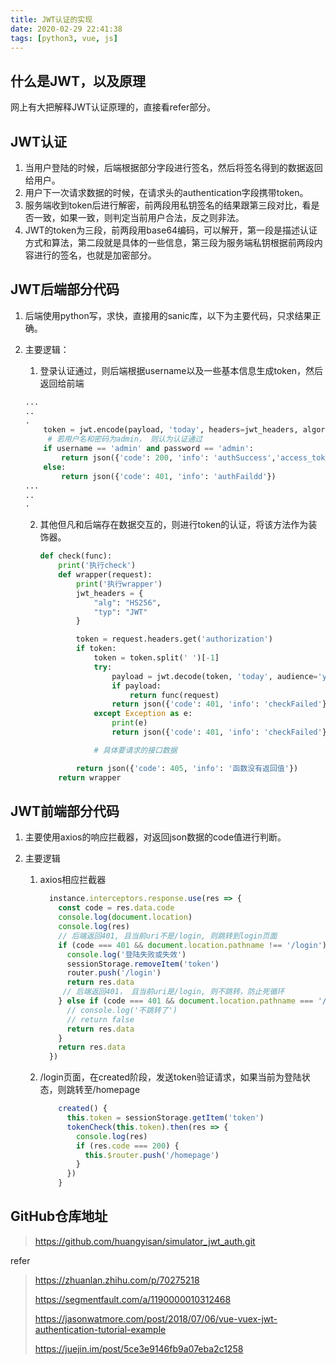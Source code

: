 ```yaml
---
title: JWT认证的实现
date: 2020-02-29 22:41:38
tags: [python3, vue, js]
---
```


## 什么是JWT，以及原理

网上有大把解释JWT认证原理的，直接看refer部分。



## JWT认证

1. 当用户登陆的时候，后端根据部分字段进行签名，然后将签名得到的数据返回给用户。
2. 用户下一次请求数据的时候，在请求头的authentication字段携带token。
3. 服务端收到token后进行解密，前两段用私钥签名的结果跟第三段对比，看是否一致，如果一致，则判定当前用户合法，反之则非法。
4. JWT的token为三段，前两段用base64编码，可以解开，第一段是描述认证方式和算法，第二段就是具体的一些信息，第三段为服务端私钥根据前两段内容进行的签名，也就是加密部分。



## JWT后端部分代码

1. 后端使用python写，求快，直接用的sanic库，以下为主要代码，只求结果正确。

2. 主要逻辑：

   1. 登录认证通过，则后端根据username以及一些基本信息生成token，然后返回给前端

      

   ```python
   ...
   ..
   .
       token = jwt.encode(payload, 'today', headers=jwt_headers, algorithm='HS256').decode()
   		# 若用户名和密码为admin， 则认为认证通过
       if username == 'admin' and password == 'admin':
           return json({'code': 200, 'info': 'authSuccess','access_token': token, 'account_id': username})
       else:
           return json({'code': 401, 'info': 'authFaildd'})
   ...
   ..
   .
   ```

   2. 其他但凡和后端存在数据交互的，则进行token的认证，将该方法作为装饰器。

      

      ```python
      def check(func):
          print('执行check')
          def wrapper(request):
              print('执行wrapper')
              jwt_headers = {
                  "alg": "HS256",
                  "typ": "JWT"
              }
      
              token = request.headers.get('authorization')
              if token:
                  token = token.split(' ')[-1]
                  try:
                      payload = jwt.decode(token, 'today', audience='yisan.com', headers=jwt_headers, algorithms=['HS256'])
                      if payload:
                          return func(request)
                      return json({'code': 401, 'info': 'checkFailed'})
                  except Exception as e:
                      print(e)
                      return json({'code': 401, 'info': 'checkFailed'})
      
                  # 具体要请求的接口数据
      
              return json({'code': 405, 'info': '函数没有返回值'})
          return wrapper
      ```



## JWT前端部分代码

1. 主要使用axios的响应拦截器，对返回json数据的code值进行判断。

2. 主要逻辑

   1. axios相应拦截器

      ```javascript
        instance.interceptors.response.use(res => {
          const code = res.data.code
          console.log(document.location)
          console.log(res)
          // 后端返回401, 且当前uri不是/login, 则跳转到login页面
          if (code === 401 && document.location.pathname !== '/login') {
            console.log('登陆失败或失效')
            sessionStorage.removeItem('token')
            router.push('/login')
            return res.data
           // 后端返回401， 且当前uri是/login, 则不跳转，防止死循环
          } else if (code === 401 && document.location.pathname === '/login') {
            // console.log('不跳转了')
            // return false
            return res.data
          }
          return res.data
        })
      
      ```

   2. /login页面，在created阶段，发送token验证请求，如果当前为登陆状态，则跳转至/homepage

      ```javascript
          created() {
            this.token = sessionStorage.getItem('token')
            tokenCheck(this.token).then(res => {
              console.log(res)
              if (res.code === 200) {
                this.$router.push('/homepage')
              }
            })
          }
      
      ```



## GitHub仓库地址

> https://github.com/huangyisan/simulator_jwt_auth.git



refer

> https://zhuanlan.zhihu.com/p/70275218
>
> https://segmentfault.com/a/1190000010312468
>
> https://jasonwatmore.com/post/2018/07/06/vue-vuex-jwt-authentication-tutorial-example
>
> https://juejin.im/post/5ce3e9146fb9a07eba2c1258